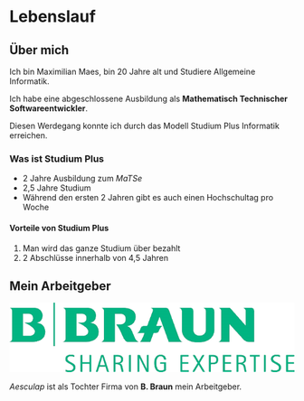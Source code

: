 # Lebenslauf

## Über mich

Ich bin Maximilian Maes, bin 20 Jahre alt und Studiere Allgemeine Informatik.

Ich habe eine abgeschlossene Ausbildung als **Mathematisch Technischer Softwareentwickler**.

Diesen Werdegang konnte ich durch das Modell Studium Plus Informatik erreichen.

### Was ist Studium Plus

- 2 Jahre Ausbildung zum _MaTSe_
- 2,5 Jahre Studium
- Während den ersten 2 Jahren gibt es auch einen Hochschultag pro Woche

#### Vorteile von Studium Plus

1. Man wird das ganze Studium über bezahlt
2. 2 Abschlüsse innerhalb von 4,5 Jahren

## Mein Arbeitgeber

![Das Logo von B. Braun](logo.png "Logo B. Braun")

_Aesculap_ ist als Tochter Firma von **B. Braun** mein Arbeitgeber.
